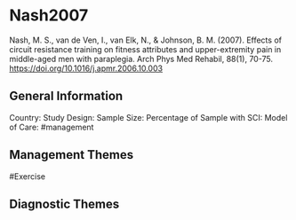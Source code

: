 # Nash2007
Nash, M. S., van de Ven, I., van Elk, N., & Johnson, B. M. (2007). Effects of circuit resistance training on fitness attributes and upper-extremity pain in middle-aged men with paraplegia. Arch Phys Med Rehabil, 88(1), 70-75. https://doi.org/10.1016/j.apmr.2006.10.003 

## General Information
Country: 
Study Design: 
Sample Size: 
Percentage of Sample with SCI:
Model of Care: #management 

## Management Themes
#Exercise 

## Diagnostic Themes
